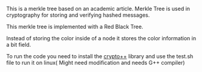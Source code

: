 This is a merkle tree based on an academic article. Merkle Tree is used in cryptography for storing and verifying hashed messages.

This merkle tree is implemented with a Red Black Tree.

Instead of storing the color inside of a node it stores the color information in a bit field.

To run the code you need to install the [crypto++](https://www.cryptopp.com/) library and use the test.sh file to run it on linux( Might need modification and needs G++ compiler) 
